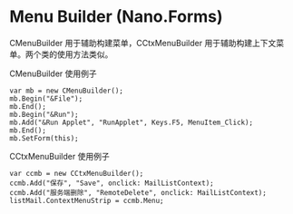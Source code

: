 # Menu Builder (Nano.Forms)

CMenuBuilder 用于辅助构建菜单，CCtxMenuBuilder 用于辅助构建上下文菜单。两个类的使用方法类似。

CMenuBuilder 使用例子
```
var mb = new CMenuBuilder();
mb.Begin("&File");
mb.End();
mb.Begin("&Run");
mb.Add("&Run Applet", "RunApplet", Keys.F5, MenuItem_Click);
mb.End();
mb.SetForm(this);
```

CCtxMenuBuilder 使用例子
```
var ccmb = new CCtxMenuBuilder();
ccmb.Add("保存", "Save", onclick: MailListContext);
ccmb.Add("服务端删除", "RemoteDelete", onclick: MailListContext);
listMail.ContextMenuStrip = ccmb.Menu;
```
